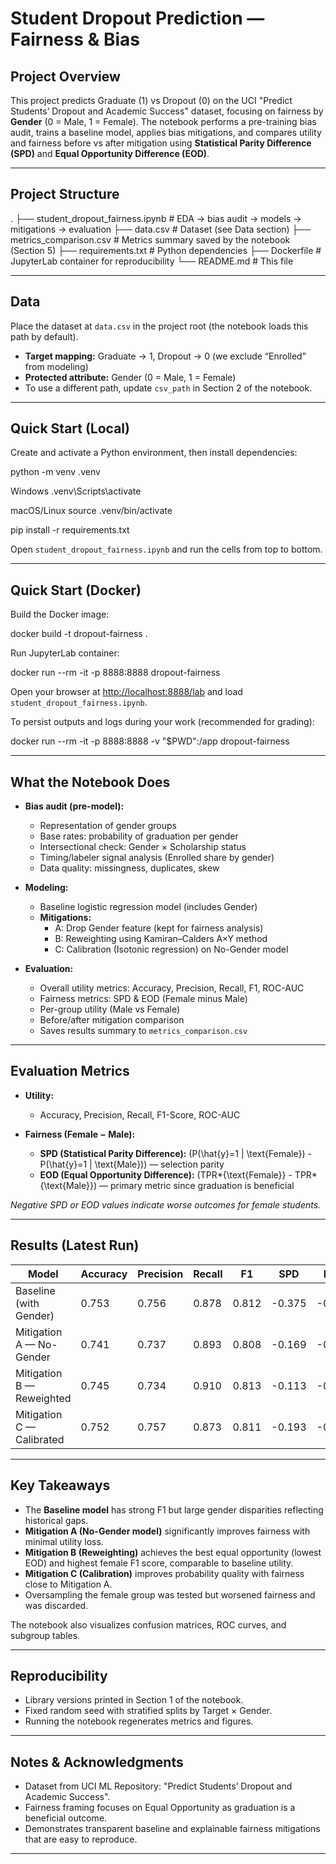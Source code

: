 # Student Dropout Prediction — Fairness & Bias

## Project Overview

This project predicts Graduate (1) vs Dropout (0) on the UCI "Predict Students’ Dropout and Academic Success" dataset, focusing on fairness by **Gender** (0 = Male, 1 = Female). The notebook performs a pre-training bias audit, trains a baseline model, applies bias mitigations, and compares utility and fairness before vs after mitigation using **Statistical Parity Difference (SPD)** and **Equal Opportunity Difference (EOD)**.

---

## Project Structure

.
├── student_dropout_fairness.ipynb # EDA → bias audit → models → mitigations → evaluation
├── data.csv # Dataset (see Data section)
├── metrics_comparison.csv # Metrics summary saved by the notebook (Section 5)
├── requirements.txt # Python dependencies
├── Dockerfile # JupyterLab container for reproducibility
└── README.md # This file

---

## Data

Place the dataset at `data.csv` in the project root (the notebook loads this path by default).

- **Target mapping:** Graduate → 1, Dropout → 0 (we exclude “Enrolled” from modeling)
- **Protected attribute:** Gender (0 = Male, 1 = Female)
- To use a different path, update `csv_path` in Section 2 of the notebook.

---

## Quick Start (Local)

Create and activate a Python environment, then install dependencies:

python -m venv .venv

Windows
.venv\Scripts\activate

macOS/Linux
source .venv/bin/activate

pip install -r requirements.txt

Open `student_dropout_fairness.ipynb` and run the cells from top to bottom.

---

## Quick Start (Docker)

Build the Docker image:

docker build -t dropout-fairness .

Run JupyterLab container:

docker run --rm -it -p 8888:8888 dropout-fairness

Open your browser at [http://localhost:8888/lab](http://localhost:8888/lab) and load `student_dropout_fairness.ipynb`.

To persist outputs and logs during your work (recommended for grading):

docker run --rm -it -p 8888:8888 -v "$PWD":/app dropout-fairness

---

## What the Notebook Does

- **Bias audit (pre-model):**

  - Representation of gender groups
  - Base rates: probability of graduation per gender
  - Intersectional check: Gender × Scholarship status
  - Timing/labeler signal analysis (Enrolled share by gender)
  - Data quality: missingness, duplicates, skew

- **Modeling:**

  - Baseline logistic regression model (includes Gender)
  - **Mitigations:**
    - A: Drop Gender feature (kept for fairness analysis)
    - B: Reweighting using Kamiran–Calders A×Y method
    - C: Calibration (Isotonic regression) on No-Gender model

- **Evaluation:**
  - Overall utility metrics: Accuracy, Precision, Recall, F1, ROC-AUC
  - Fairness metrics: SPD & EOD (Female minus Male)
  - Per-group utility (Male vs Female)
  - Before/after mitigation comparison
  - Saves results summary to `metrics_comparison.csv`

---

## Evaluation Metrics

- **Utility:**

  - Accuracy, Precision, Recall, F1-Score, ROC-AUC

- **Fairness (Female − Male):**
  - **SPD (Statistical Parity Difference):** \(P(\hat{y}=1 | \text{Female}) - P(\hat{y}=1 | \text{Male})\) — selection parity
  - **EOD (Equal Opportunity Difference):** \(TPR*{\text{Female}} - TPR*{\text{Male}}\) — primary metric since graduation is beneficial

_Negative SPD or EOD values indicate worse outcomes for female students._

---

## Results (Latest Run)

| Model                     | Accuracy | Precision | Recall | F1    | SPD    | EOD    |
| ------------------------- | -------- | --------- | ------ | ----- | ------ | ------ |
| Baseline (with Gender)    | 0.753    | 0.756     | 0.878  | 0.812 | -0.375 | -0.265 |
| Mitigation A — No-Gender  | 0.741    | 0.737     | 0.893  | 0.808 | -0.169 | -0.091 |
| Mitigation B — Reweighted | 0.745    | 0.734     | 0.910  | 0.813 | -0.113 | -0.017 |
| Mitigation C — Calibrated | 0.752    | 0.757     | 0.873  | 0.811 | -0.193 | -0.106 |

---

## Key Takeaways

- The **Baseline model** has strong F1 but large gender disparities reflecting historical gaps.
- **Mitigation A (No-Gender model)** significantly improves fairness with minimal utility loss.
- **Mitigation B (Reweighting)** achieves the best equal opportunity (lowest EOD) and highest female F1 score, comparable to baseline utility.
- **Mitigation C (Calibration)** improves probability quality with fairness close to Mitigation A.
- Oversampling the female group was tested but worsened fairness and was discarded.

The notebook also visualizes confusion matrices, ROC curves, and subgroup tables.

---

## Reproducibility

- Library versions printed in Section 1 of the notebook.
- Fixed random seed with stratified splits by Target × Gender.
- Running the notebook regenerates metrics and figures.

---

## Notes & Acknowledgments

- Dataset from UCI ML Repository: "Predict Students’ Dropout and Academic Success".
- Fairness framing focuses on Equal Opportunity as graduation is a beneficial outcome.
- Demonstrates transparent baseline and explainable fairness mitigations that are easy to reproduce.

---
